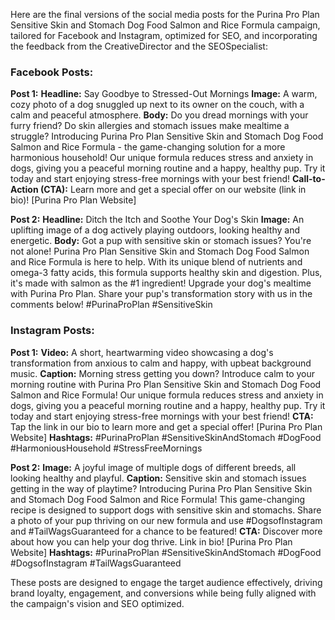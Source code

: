 Here are the final versions of the social media posts for the Purina Pro Plan Sensitive Skin and Stomach Dog Food Salmon and Rice Formula campaign, tailored for Facebook and Instagram, optimized for SEO, and incorporating the feedback from the CreativeDirector and the SEOSpecialist:

### Facebook Posts:

**Post 1:**
**Headline:** Say Goodbye to Stressed-Out Mornings
**Image:** A warm, cozy photo of a dog snuggled up next to its owner on the couch, with a calm and peaceful atmosphere.
**Body:** Do you dread mornings with your furry friend? Do skin allergies and stomach issues make mealtime a struggle?
Introducing Purina Pro Plan Sensitive Skin and Stomach Dog Food Salmon and Rice Formula - the game-changing solution for a more harmonious household!
Our unique formula reduces stress and anxiety in dogs, giving you a peaceful morning routine and a happy, healthy pup. Try it today and start enjoying stress-free mornings with your best friend!
**Call-to-Action (CTA):** Learn more and get a special offer on our website (link in bio)! [Purina Pro Plan Website]

**Post 2:**
**Headline:** Ditch the Itch and Soothe Your Dog's Skin
**Image:** An uplifting image of a dog actively playing outdoors, looking healthy and energetic.
**Body:** Got a pup with sensitive skin or stomach issues? You're not alone!
Purina Pro Plan Sensitive Skin and Stomach Dog Food Salmon and Rice Formula is here to help. With its unique blend of nutrients and omega-3 fatty acids, this formula supports healthy skin and digestion. Plus, it's made with salmon as the #1 ingredient!
Upgrade your dog's mealtime with Purina Pro Plan. Share your pup's transformation story with us in the comments below! #PurinaProPlan #SensitiveSkin

### Instagram Posts:

**Post 1:**
**Video:** A short, heartwarming video showcasing a dog's transformation from anxious to calm and happy, with upbeat background music.
**Caption:** Morning stress getting you down? Introduce calm to your morning routine with Purina Pro Plan Sensitive Skin and Stomach Dog Food Salmon and Rice Formula!
Our unique formula reduces stress and anxiety in dogs, giving you a peaceful morning routine and a happy, healthy pup. Try it today and start enjoying stress-free mornings with your best friend!
**CTA:** Tap the link in our bio to learn more and get a special offer! [Purina Pro Plan Website]
**Hashtags:** #PurinaProPlan #SensitiveSkinAndStomach #DogFood #HarmoniousHousehold #StressFreeMornings

**Post 2:**
**Image:** A joyful image of multiple dogs of different breeds, all looking healthy and playful.
**Caption:** Sensitive skin and stomach issues getting in the way of playtime? 
Introducing Purina Pro Plan Sensitive Skin and Stomach Dog Food Salmon and Rice Formula! This game-changing recipe is designed to support dogs with sensitive skin and stomachs. Share a photo of your pup thriving on our new formula and use #DogsofInstagram and #TailWagsGuaranteed for a chance to be featured!
**CTA:** Discover more about how you can help your dog thrive. Link in bio! [Purina Pro Plan Website]
**Hashtags:** #PurinaProPlan #SensitiveSkinAndStomach #DogFood #DogsofInstagram #TailWagsGuaranteed

These posts are designed to engage the target audience effectively, driving brand loyalty, engagement, and conversions while being fully aligned with the campaign's vision and SEO optimized.